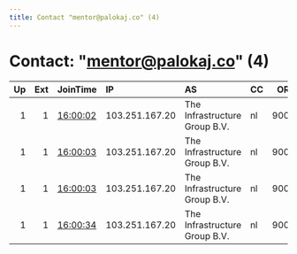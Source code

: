 ```yaml
---
title: Contact "mentor@palokaj.co" (4)
---
```


# Contact: "mentor@palokaj.co" (4)

|   Up |   Ext | JoinTime                                                                                              | IP             | AS                            | CC   |   ORp |   Dirp | OS    | Version   | Nickname   |   eFamMembers |
|-----:|------:|:------------------------------------------------------------------------------------------------------|:---------------|:------------------------------|:-----|------:|-------:|:------|:----------|:-----------|--------------:|
|    1 |     1 | [16:00:02](https://nusenu.github.io/OrNetStats/w/relay/43D29158118DC17C1F5C23941D4C3BA9DB582FFC.html) | 103.251.167.20 | The Infrastructure Group B.V. | nl   |  9005 |      0 | Linux | 0.4.7.13  | mentoreth5 |             5 |
|    1 |     1 | [16:00:03](https://nusenu.github.io/OrNetStats/w/relay/18A9D33515E504795927782AE723C234B979BD6A.html) | 103.251.167.20 | The Infrastructure Group B.V. | nl   |  9006 |      0 | Linux | 0.4.7.13  | mentoreth6 |             5 |
|    1 |     1 | [16:00:03](https://nusenu.github.io/OrNetStats/w/relay/23899620429B1B0E726AC927EF86BEBDE10F1D0C.html) | 103.251.167.20 | The Infrastructure Group B.V. | nl   |  9007 |      0 | Linux | 0.4.7.13  | mentoreth7 |             5 |
|    1 |     1 | [16:00:34](https://nusenu.github.io/OrNetStats/w/relay/23F22F1DEB24D9C61AE6923FB0A162D66B97D687.html) | 103.251.167.20 | The Infrastructure Group B.V. | nl   |  9008 |      0 | Linux | 0.4.7.13  | mentoreth8 |             5 |
